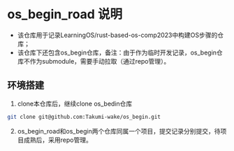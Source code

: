 # os_begin_road 说明
- 该仓库用于记录LearningOS/rust-based-os-comp2023中构建OS步骤的仓库；
- 该仓库下还包含os_begin仓库，备注：由于作为临时开发记录，os_begin仓库不作为submodule，需要手动拉取（通过repo管理）。
## 环境搭建
1. clone本仓库后，继续clone os_bedin仓库
```bash
git clone git@github.com:Takumi-wake/os_begin.git
```
2. os_begin_road和os_begin两个仓库同属一个项目，提交记录分别提交，待项目成熟后，采用repo管理。
  
